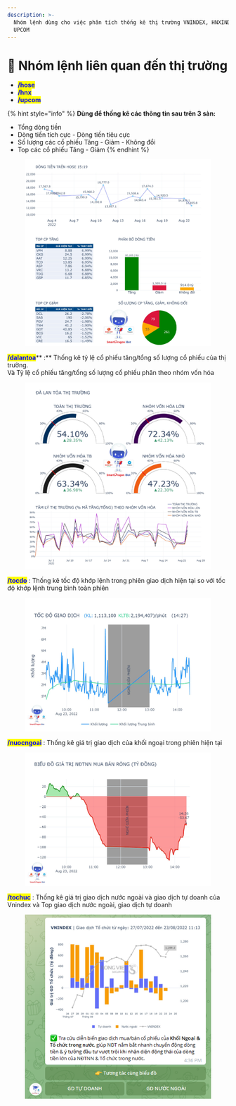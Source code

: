 ```yaml
---
description: >-
  Nhóm lệnh dùng cho việc phân tích thống kê thị trường VNINDEX, HNXINDEX và
  UPCOM
---
```


# 💎 Nhóm lệnh liên quan đến thị trường

* <mark style="color:blue;">**/hose**</mark>
* <mark style="color:blue;">**/hnx**</mark>
* <mark style="color:blue;">**/upcom**</mark>

{% hint style="info" %}
**Dùng để thống kê các thông tin sau trên 3 sàn:**

* Tổng dòng tiền
* Dòng tiền tích cực - Dòng tiền tiêu cực
* Số lượng các cổ phiếu Tăng - Giảm - Không đổi
* Top các cổ phiếu Tăng - Giảm
{% endhint %}

<figure><img src="../.gitbook/assets/photo_2022-08-23_15-58-12.jpg" alt=""><figcaption></figcaption></figure>

<mark style="color:blue;">**/dalantoa**</mark>** :** Thống kê tỷ lệ cổ phiếu tăng/tổng số lượng cổ phiếu của thị trường. \
Và Tỷ lệ cổ phiếu tăng/tổng số lượng cổ phiếu phân theo nhóm vốn hóa

<figure><img src="../.gitbook/assets/photo_2022-08-23_16-01-55.jpg" alt=""><figcaption></figcaption></figure>

<mark style="color:blue;">**/tocdo**</mark> : Thống kê tốc độ khớp lệnh trong phiên giao dịch hiện tại so với tốc độ khớp lệnh trung bình toàn phiên

<figure><img src="../.gitbook/assets/photo_2022-08-23_15-06-19.jpg" alt=""><figcaption></figcaption></figure>

<mark style="color:blue;">**/nuocngoai**</mark> : Thống kê giá trị giao dịch của khối ngoại trong phiên hiện tại

<figure><img src="../.gitbook/assets/photo_2022-08-23_16-34-03.jpg" alt=""><figcaption></figcaption></figure>

<mark style="color:blue;">**/tochuc**</mark> : Thống kê giá trị giao dịch nước ngoài và giao dịch tự doanh của Vnindex và Top giao dịch nước ngoài, giao dịch tự doanh

<figure><img src="../.gitbook/assets/Capture.PNG" alt=""><figcaption></figcaption></figure>
